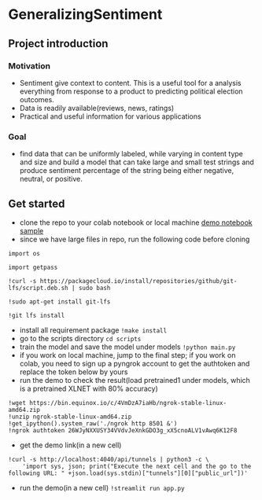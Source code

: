# GeneralizingSentiment
## Project introduction
### Motivation
- Sentiment give context to content. This is a useful tool for a analysis everything from response to a product to predicting political election outcomes. 
- Data is readily available(reviews, news, ratings)
- Practical and useful information for various applications
### Goal
- find data that can be uniformly labeled, while varying in content type and size and build a model that can take large and small test strings and produce sentiment percentage of the string being either negative, neutral, or positive. 
## Get started
- clone the repo to your colab notebook or local machine 
[demo notebook sample](https://colab.research.google.com/drive/1QidqeviCLWYfWmC9bNoexkHr6sdexzG9#scrollTo=acRL0cxcaiTs)
- since we have large files in repo, run the following code before cloning
```
import os

import getpass

!curl -s https://packagecloud.io/install/repositories/github/git-lfs/script.deb.sh | sudo bash

!sudo apt-get install git-lfs

!git lfs install
```
- install all requirement package
`!make install`
- go to the scripts directory
`cd scripts`
- train the model and save the model under models
`!python main.py`
- if you work on local machine, jump to the final step; if you work on colab, you need to sign up a pyngrok account to get the authtoken and replace the token below by yours
- run the demo to check the result(load pretrained1 under models, which is a pretrained XLNET with 80% accuracy)
```
!wget https://bin.equinox.io/c/4VmDzA7iaHb/ngrok-stable-linux-amd64.zip
!unzip ngrok-stable-linux-amd64.zip
!get_ipython().system_raw('./ngrok http 8501 &')
!ngrok authtoken 26WJyNXXUSY34VVdvJeXnkGDO3g_xX5cnoALV1vAwq6K12F8
```
- get the demo link(in a new cell)
```
!curl -s http://localhost:4040/api/tunnels | python3 -c \
    'import sys, json; print("Execute the next cell and the go to the following URL: " +json.load(sys.stdin)["tunnels"][0]["public_url"])'
```
- run the demo(in a new cell)
`!streamlit run app.py`
